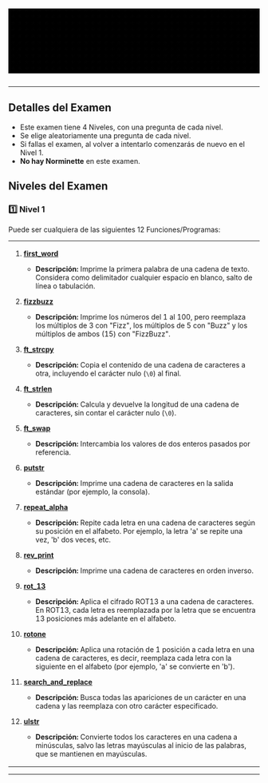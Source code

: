 <h1 align="center">
    <img src="https://github.com/unisraporelmundo/unisraporelmundo/blob/main/unisraporelmundo/examrank02.gif" alt="Banner de perfil"/>
</h1>

---

## **Detalles del Examen**

- Este examen tiene 4 Niveles, con una pregunta de cada nivel.
- Se elige aleatoriamente una pregunta de cada nivel.
- Si fallas el examen, al volver a intentarlo comenzarás de nuevo en el Nivel 1.
- **No hay Norminette** en este examen.

## **Niveles del Examen**

### :one: Nivel 1
Puede ser cualquiera de las siguientes 12 Funciones/Programas:

<table><tr><td>
  
1. **[first_word](https://github.com/unisraporelmundo/ExamRank2/blob/main/Level%201/first_word.c)**
   - **Descripción:** Imprime la primera palabra de una cadena de texto. Considera como delimitador cualquier espacio en blanco, salto de línea o tabulación.

2. **[fizzbuzz](https://github.com/unisraporelmundo/ExamRank2/blob/main/Level%201/fizzbuzz.c)**
   - **Descripción:** Imprime los números del 1 al 100, pero reemplaza los múltiplos de 3 con "Fizz", los múltiplos de 5 con "Buzz" y los múltiplos de ambos (15) con "FizzBuzz".

3. **[ft_strcpy](https://github.com/unisraporelmundo/ExamRank2/blob/main/Level%201/ft_strcpy.c)**
   - **Descripción:** Copia el contenido de una cadena de caracteres a otra, incluyendo el carácter nulo (`\0`) al final.

4. **[ft_strlen](https://github.com/unisraporelmundo/ExamRank2/blob/main/Level%201/ft_strlen.c)**
   - **Descripción:** Calcula y devuelve la longitud de una cadena de caracteres, sin contar el carácter nulo (`\0`).

5. **[ft_swap](https://github.com/unisraporelmundo/ExamRank2/blob/main/Level%201/ft_swap.c)**
   - **Descripción:** Intercambia los valores de dos enteros pasados por referencia.

6. **[putstr](https://github.com/unisraporelmundo/ExamRank2/blob/main/Level%201/ft_putstr.c)**
   - **Descripción:** Imprime una cadena de caracteres en la salida estándar (por ejemplo, la consola).

7. **[repeat_alpha](https://github.com/unisraporelmundo/ExamRank2/blob/main/Level%201/repeat_alpha.c)**
   - **Descripción:** Repite cada letra en una cadena de caracteres según su posición en el alfabeto. Por ejemplo, la letra 'a' se repite una vez, 'b' dos veces, etc.

8. **[rev_print](https://github.com/unisraporelmundo/ExamRank2/blob/main/Level%201/rev_print.c)**
   - **Descripción:** Imprime una cadena de caracteres en orden inverso.

9. **[rot_13](https://github.com/unisraporelmundo/ExamRank2/blob/main/Level%201/rot_13.c)**
   - **Descripción:** Aplica el cifrado ROT13 a una cadena de caracteres. En ROT13, cada letra es reemplazada por la letra que se encuentra 13 posiciones más adelante en el alfabeto.

10. **[rotone](https://github.com/unisraporelmundo/ExamRank2/blob/main/Level%201/rotone.c)**
    - **Descripción:** Aplica una rotación de 1 posición a cada letra en una cadena de caracteres, es decir, reemplaza cada letra con la siguiente en el alfabeto (por ejemplo, 'a' se convierte en 'b').

11. **[search_and_replace](https://github.com/unisraporelmundo/ExamRank2/blob/main/Level%201/search_and_replace.c)**
    - **Descripción:** Busca todas las apariciones de un carácter en una cadena y las reemplaza con otro carácter especificado.

12. **[ulstr](https://github.com/unisraporelmundo/ExamRank2/blob/main/Level%201/ulstr.c)**
    - **Descripción:** Convierte todos los caracteres en una cadena a minúsculas, salvo las letras mayúsculas al inicio de las palabras, que se mantienen en mayúsculas.

</td></tr></table>

---
